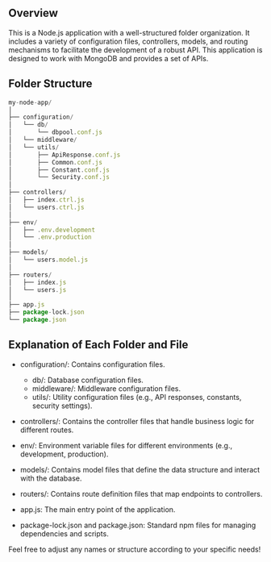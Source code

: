 ## Overview

This is a Node.js application with a well-structured folder organization. It includes a variety of configuration files, controllers, models, and routing mechanisms to facilitate the development of a robust API.
This application is designed to work with MongoDB and provides a set of APIs.

## Folder Structure

```javascript
my-node-app/
│
├── configuration/
│   └── db/
│       └── dbpool.conf.js
│   └── middleware/
│   └── utils/
│       ├── ApiResponse.conf.js
│       ├── Common.conf.js
│       ├── Constant.conf.js
│       └── Security.conf.js
│
├── controllers/
│   ├── index.ctrl.js
│   └── users.ctrl.js
│
├── env/
│   ├── .env.development
│   └── .env.production
│
├── models/
│   └── users.model.js
│
├── routers/
│   ├── index.js
│   └── users.js
│
├── app.js
├── package-lock.json
└── package.json
```

## Explanation of Each Folder and File

- configuration/: Contains configuration files.

  - db/: Database configuration files.
  - middleware/: Middleware configuration files.
  - utils/: Utility configuration files (e.g., API responses, constants, security settings).

- controllers/: Contains the controller files that handle business logic for different routes.

- env/: Environment variable files for different environments (e.g., development, production).

- models/: Contains model files that define the data structure and interact with the database.

- routers/: Contains route definition files that map endpoints to controllers.

- app.js: The main entry point of the application.

- package-lock.json and package.json: Standard npm files for managing dependencies and scripts.

Feel free to adjust any names or structure according to your specific needs!
